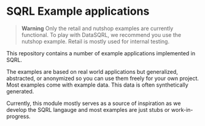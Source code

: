 # SQRL Example applications

> **Warning**
> Only the retail and nutshop examples are currently functional. To play with DataSQRL, we recommend you use the nutshop example. Retail is mostly used for internal testing.

This repository contains a number of example applications implemented in SQRL.

The examples are based on real world applications but generalized, abstracted, or anonymized so you can use them freely for your own project.
Most examples come with example data. This data is often synthetically generated.

Currently, this module mostly serves as a source of inspiration as we develop the SQRL langauge and most examples are just stubs or work-in-progress.
